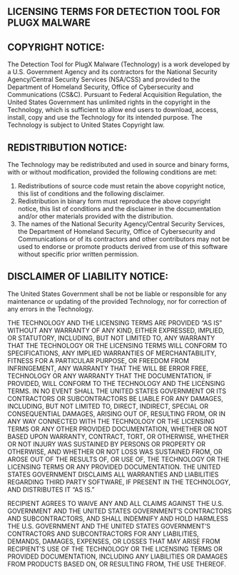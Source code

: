 <h2>LICENSING TERMS FOR DETECTION TOOL FOR PLUGX MALWARE</h2>

<h2>COPYRIGHT NOTICE:</h2>
The Detection Tool for PlugX Malware (Technology) is a work developed by a U.S. Government Agency and its contractors for the National Security Agency/Central Security Services
(NSA/CSS) and provided to the Department of Homeland Security, Office of Cybersecurity and Communications (CS&C).  Pursuant
to Federal Acquisition Regulation, the United States Government  has unlimited rights in the copyright in the Technology,
which is sufficient to allow end users to download, access, install, copy and use the Technology for its intended purpose. 
The Technology is subject to United States Copyright law. 

<h2>REDISTRIBUTION NOTICE:</h2>
The Technology may be redistributed
and used in source and binary forms, with or without modification, provided the
following conditions are met:

<ol type="1">
<li>Redistributions of source code must retain the above copyright notice, this list of conditions and the following disclaimer.</li>

<li>Redistribution in binary form must reproduce the above copyright notice, this list of conditions and the disclaimer in the documentation and/or other materials
provided with the distribution.</li>

<li>The names of the National Security Agency/Central Security Services, the Department of Homeland Security, Office of Cybersecurity and Communications or of its
contractors and other contributors may not be used to endorse or promote products derived from use of this software without specific prior written
permission.</li>
</ol>

<h2>DISCLAIMER OF LIABILITY NOTICE:</h2>
The United States Government shall be not be liable or responsible for any maintenance or
updating of the provided Technology, nor for correction of any errors in the Technology.



 



THE TECHNOLOGY AND
THE LICENSING TERMS ARE PROVIDED “AS IS” WITHOUT ANY WARRANTY OF ANY KIND,
EITHER EXPRESSED, IMPLIED, OR STATUTORY, INCLUDING, BUT NOT LIMITED TO, ANY
WARRANTY THAT THE TECHNOLOGY OR THE LICENSING TERMS WILL CONFORM TO SPECIFICATIONS,
ANY IMPLIED WARRANTIES OF MERCHANTABILITY, FITNESS FOR A PARTICULAR PURPOSE, OR
FREEDOM FROM INFRINGEMENT, ANY WARRANTY THAT THE WILL BE ERROR FREE, TECHNOLOGY
OR ANY WARRANTY THAT THE DOCUMENTATION, IF PROVIDED, WILL CONFORM TO THE TECHNOLOGY
AND THE LICENSING TERMS.  IN NO EVENT
SHALL THE UNITED STATES GOVERNMENT OR ITS CONTRACTORS OR SUBCONTRACTORS BE
LIABLE FOR ANY DAMAGES, INCLUDING, BUT NOT LIMITED TO, DIRECT, INDIRECT,
SPECIAL OR CONSEQUENTIAL DAMAGES, ARISING OUT OF, RESULTING FROM, OR IN ANY WAY
CONNECTED WITH THE TECHNOLOGY OR THE LICENSING TERMS OR ANY OTHER PROVIDED
DOCUMENTATION, WHETHER OR NOT BASED UPON WARRANTY, CONTRACT, TORT, OR
OTHERWISE, WHETHER OR NOT INJURY WAS SUSTAINED BY PERSONS OR PROPERTY OR
OTHERWISE, AND WHETHER OR NOT LOSS WAS SUSTAINED FROM, OR AROSE OUT OF THE
RESULTS OF, OR USE OF, THE TECHNOLOGY OR THE LICENSING TERMS OR ANY PROVIDED
DOCUMENTATION. THE UNITED STATES GOVERNMENT DISCLAIMS ALL WARRANTIES AND
LIABILITIES REGARDING THIRD PARTY SOFTWARE, IF PRESENT IN THE TECHNOLOGY, AND
DISTRIBUTES IT “AS IS.”

RECIPIENT
AGREES TO WAIVE ANY AND ALL CLAIMS AGAINST THE U.S. GOVERNMENT AND THE UNITED
STATES GOVERNMENT’S CONTRACTORS AND SUBCONTRACTORS, AND SHALL INDEMNIFY AND
HOLD HARMLESS THE U.S. GOVERNMENT AND THE UNITED STATES GOVERNMENT’S
CONTRACTORS AND SUBCONTRACTORS FOR ANY LIABILITIES, DEMANDS, DAMAGES, EXPENSES,
OR LOSSES THAT MAY ARISE FROM RECIPIENT’S USE OF THE TECHNOLOGY OR THE
LICENSING TERMS OR PROVIDED DOCUMENTATION, INCLUDING ANY LIABILITIES OR DAMAGES
FROM PRODUCTS BASED ON, OR RESULTING FROM, THE USE THEREOF.
